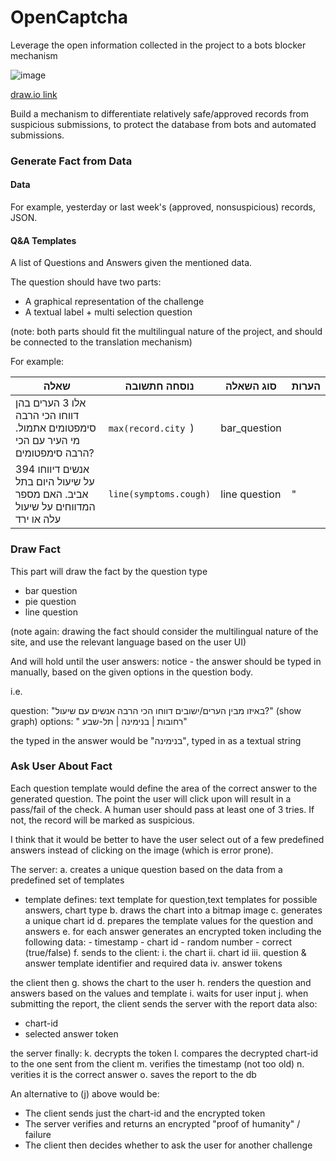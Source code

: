 # OpenCaptcha
Leverage the open information collected in the project to a bots blocker mechanism

![image](https://user-images.githubusercontent.com/3581741/78539426-38b36900-77fb-11ea-9b8a-db95052caba1.png)


[draw.io link](https://drive.google.com/file/d/1V6jYpukxYDqc_ESqOleOh2kCvGFfs2Ah/view?usp=sharing)


Build a mechanism to differentiate relatively safe/approved records from suspicious submissions, to protect the database from bots and automated submissions.


### Generate Fact from Data
#### Data
For example, yesterday or last week's (approved, nonsuspicious) records, JSON.

#### Q&A Templates
A list of Questions and Answers given the mentioned data. 

The question should have two parts: 
- A graphical representation of the challenge 
- A textual label + multi selection question

(note: both parts should fit the multilingual nature of the project, and should be connected to the translation mechanism)

For example:

|שאלה| נוסחה חתשובה| סוג השאלה|הערות|
|-----|------|-------|----|
| אלו 3 הערים בהן דווחו הכי הרבה סימפטומים אתמול. מי העיר עם הכי הרבה סימפטומים?| `max(record.city `)| bar_question| |
| 394 אנשים דיווחו על שיעול היום בתל אביב. האם מספר המדווחים על שיעול עלה או ירד| `line(symptoms.cough)` | line question | "

### Draw Fact
This part will draw the fact by the question type
- bar question
- pie question
- line question

(note again: drawing the fact should consider the multilingual nature of the site, and use the relevant language based on the user UI)

And will hold until the user answers: notice - the answer should be typed in manually, based on the given options in the question body.

i.e.

question: "באיזו מבין הערים/ישובים דווחו הכי הרבה אנשים עם שיעול?" (show graph)
options: " רחובות |  בנימינה | תל-שבע"

the typed in the answer would be "בנימינה", typed in as a textual string
###  Ask User About Fact
Each question template would define the area of the correct answer to the generated question.
The point the user will click upon will result in a pass/fail of the check. A human user should pass at least one of 3 tries. If not, the record will be marked as suspicious.


I think that it would be better to have the user select out of a few predefined answers instead of clicking on the image (which is error prone).

The server:
a. creates a unique question based on the data from a predefined set of templates
   - template defines: text template for question,text templates for possible answers, chart type
b. draws the chart into a bitmap image
c. generates a unique chart id
d. prepares the template values for the question and answers
e. for each answer generates an encrypted token including the following data:
    - timestamp
    - chart id
    - random number
    - correct (true/false)
f. sends to the client:
    i. the chart
    ii. chart id
    iii. question & answer template identifier and required data
    iv. answer tokens

the client then
g. shows the chart to the user
h. renders the question and answers based on the values and template
i. waits for user input
j. when submitting the report, the client sends the server with the report data also:
   - chart-id
   - selected answer token

the server finally:
k. decrypts the token
l. compares the decrypted chart-id to the one sent from the client
m. verifies the timestamp (not too old)
n. verities it is the correct answer
o. saves the report to the db

An alternative to (j) above would be:
- The client sends just the chart-id and the encrypted token
- The server verifies and returns an encrypted "proof of humanity" / failure
- The client then decides whether to ask the user for another challenge
